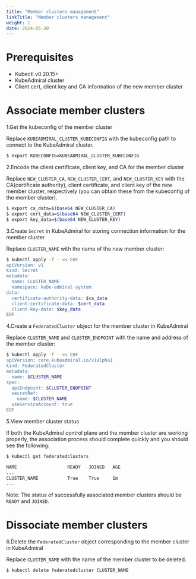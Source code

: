 ```yaml
---
title: "Member clusters management"
linkTitle: "Member clusters management"
weight: 1
date: 2024-05-30
---
```


# Prerequisites

- Kubectl v0.20.15+
- KubeAdmiral cluster
- Client cert, client key and CA information of the new member cluster

# Associate member clusters

1.Get the kubeconfig of the member cluster

Replace `KUBEADMIRAL_CLUSTER_KUBECONFIG` with the kubeconfig path to connect to the KubeAdmiral cluster.

```Bash
$ export KUBECONFIG=KUBEADMIRAL_CLUSTER_KUBECONFIG
```

2.Encode the client certificate, client key, and CA for the member cluster

Replace `NEW_CLUSTER_CA`, `NEW_CLUSTER_CERT`, and `NEW_CLUSTER_KEY` with the CA(certificate authority), client certificate, and client key of the new member cluster, respectively (you can obtain these from the kubeconfig of the member cluster).

```Bash
$ export ca_data=$(base64 NEW_CLUSTER_CA)
$ export cert_data=$(base64 NEW_CLUSTER_CERT)
$ export key_data=$(base64 NEW_CLUSTER_KEY)
```

3.Create `Secret` in KubeAdmiral for storing connection information for the member cluster

Replace `CLUSTER_NAME` with the name of the new member cluster:

```Bash
$ kubectl apply -f - << EOF
apiVersion: v1
kind: Secret
metadata:
  name: CLUSTER_NAME
  namespace: kube-admiral-system
data:
  certificate-authority-data: $ca_data
  client-certificate-data: $cert_data
  client-key-data: $key_data
EOF
```

4.Create a `FederatedCluster` object for the member cluster in KubeAdmiral

Replace `CLUSTER_NAME` and `CLUSTER_ENDPOINT` with the name and address of the member cluster:

```Bash
$ kubectl apply -f - << EOF
apiVersion: core.kubeadmiral.io/v1alpha1
kind: FederatedCluster
metadata:
  name: $CLUSTER_NAME
spec:
  apiEndpoint: $CLUSTER_ENDPOINT
  secretRef:
    name: $CLUSTER_NAME
  useServiceAccount: true
EOF
```

5.View member cluster status

If both the KubeAdmiral control plane and the member cluster are working properly, the association process should complete quickly and you should see the following:

```Bash
$ kubectl get federatedclusters

NAME                   READY   JOINED   AGE
...
CLUSTER_NAME           True    True     1m
...
```

Note: The status of successfully associated member clusters should be `READY` and `JOINED`.

# Dissociate member clusters

6.Delete the `FederatedCluster` object corresponding to the member cluster in KubeAdmiral

Replace `CLUSTER_NAME` with the name of the member cluster to be deleted.

```Bash
$ kubectl delete federatedcluster CLUSTER_NAME
```

